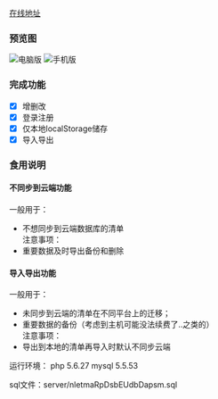 [在线地址](http://ameng.gz01.bdysite.com/vue-todo/)

### 预览图

![电脑版](http://wx2.sinaimg.cn/mw690/005QPjztgy1fujr7obqbdj310w0jrq3a.jpg)
![手机版](http://wx3.sinaimg.cn/mw690/005QPjztgy1fujr99aci8j308k0f8wef.jpg)

### 完成功能
- [x] 增删改
- [x] 登录注册
- [x] 仅本地localStorage储存
- [x] 导入导出
### 食用说明
#### 不同步到云端功能
一般用于：
- 不想同步到云端数据库的清单  
注意事项：
- 重要数据及时导出备份和删除
#### 导入导出功能
一般用于：
- 未同步到云端的清单在不同平台上的迁移；
- 重要数据的备份（考虑到主机可能没法续费了..之类的）  
注意事项：
- 导出到本地的清单再导入时默认不同步云端

运行环境：
php 5.6.27
mysql 5.5.53

sql文件：server/nletmaRpDsbEUdbDapsm.sql